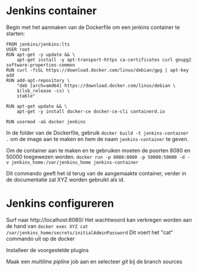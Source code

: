 
# Jenkins container

Begin met het aanmaken van de Dockerfile om een jenkins container te starten:

```
FROM jenkins/jenkins:lts
USER root
RUN apt-get -y update && \
    apt-get install -y apt-transport-https ca-certificates curl gnupg2 software-properties-common
RUN curl -fsSL https://download.docker.com/linux/debian/gpg | apt-key add
RUN add-apt-repository \
    "deb [arch=amd64] https://download.docker.com/linux/debian \
    $(lsb_release -cs) \
    stable"

RUN apt-get update && \
    apt-get -y install docker-ce docker-ce-cli containerd.io

RUN usermod -aG docker jenkins
```

In de folder van de Dockerfile, gebruik `docker build -t jenkins-container .` om de image aan te maken en hem de naam `jenkins-container` te geven.

Om de container aan te maken en te gebruiken moeten de poorten 8080 en 50000 toegewezen worden.
`docker run -p 8080:8080 -p 50000:50000 -d -v jenkins_home:/var/jenkins_home jenkins-container`

Dit commando geeft het id terug van de aangemaakte container, verder in de documentatie zal XYZ worden gebruikt als id.

# Jenkins configureren
Surf naar http://localhost:8080/
Het wachtwoord kan verkregen worden aan de hand van `docker exec XYZ cat /var/jenkins_home/secrets/initialAdminPassword`
Dit voert het "cat" commando uit op de docker

Installeer de voorgestelde plugins

Maak een *multiline pipline* job aan en selecteer *git* bij de branch sources